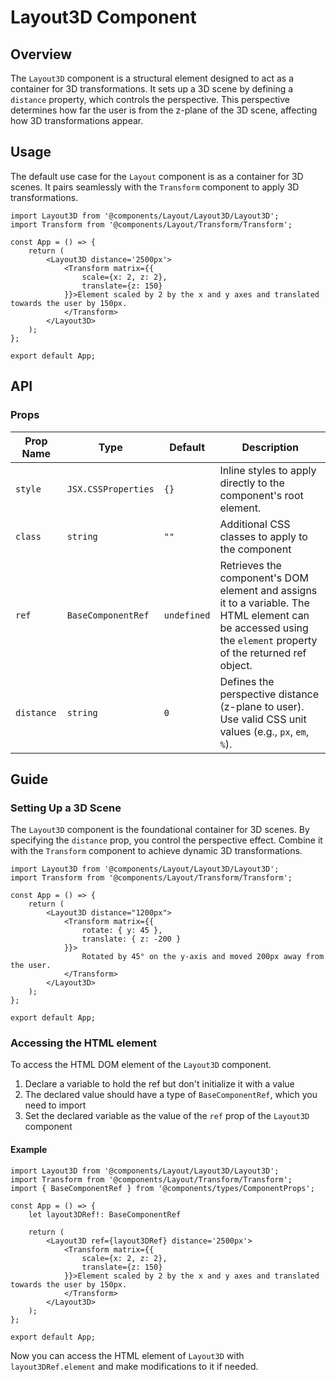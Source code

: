 # Layout3D Component

## Overview

The `Layout3D` component is a structural element designed to act as a container for 3D transformations. It sets up a 3D scene by defining a `distance` property, which controls the perspective. This perspective determines how far the user is from the z-plane of the 3D scene, affecting how 3D transformations appear.

## Usage 

The default use case for the `Layout` component is as a container for 3D scenes. It pairs seamlessly with the `Transform` component to apply 3D transformations.

```tsx
import Layout3D from '@components/Layout/Layout3D/Layout3D';
import Transform from '@components/Layout/Transform/Transform';

const App = () => {
    return (
        <Layout3D distance='2500px'>
            <Transform matrix={{
                scale={x: 2, z: 2},
                translate={z: 150}
            }}>Element scaled by 2 by the x and y axes and translated towards the user by 150px. 
            </Transform>
        </Layout3D>
    );
};

export default App;
```

## API

### Props
|Prop Name |Type |Default | Description |
|---|---|---|---|
| `style` | `JSX.CSSProperties` | `{}` | Inline styles to apply directly to the component's root element. |
| `class` | `string` | `""` | Additional CSS classes to apply to the component |
| `ref` | `BaseComponentRef` | `undefined` | Retrieves the component's DOM element and assigns it to a variable. The HTML element can be accessed using the `element` property of the returned ref object. |
| `distance` | `string` | `0` | Defines the perspective distance (z-plane to user). Use valid CSS unit values (e.g., `px`, `em`, `%`). |

## Guide

### Setting Up a 3D Scene

The `Layout3D` component is the foundational container for 3D scenes. By specifying the `distance` prop, you control the perspective effect. Combine it with the `Transform` component to achieve dynamic 3D transformations.

```tsx
import Layout3D from '@components/Layout/Layout3D/Layout3D';
import Transform from '@components/Layout/Transform/Transform';

const App = () => {
    return (
        <Layout3D distance="1200px">
            <Transform matrix={{
                rotate: { y: 45 },
                translate: { z: -200 }
            }}>
                Rotated by 45° on the y-axis and moved 200px away from the user.
            </Transform>
        </Layout3D>
    );
};

export default App;
```

### Accessing the HTML element

To access the HTML DOM element of the `Layout3D` component.

1. Declare a variable to hold the ref but don't initialize it with a value
2. The declared value should have a type of `BaseComponentRef`, which you need to import
3. Set the declared variable as the value of the `ref` prop of the `Layout3D` component

#### Example

```tsx
import Layout3D from '@components/Layout/Layout3D/Layout3D';
import Transform from '@components/Layout/Transform/Transform';
import { BaseComponentRef } from '@components/types/ComponentProps';

const App = () => {
    let layout3DRef!: BaseComponentRef

    return (
        <Layout3D ref={layout3DRef} distance='2500px'>
            <Transform matrix={{
                scale={x: 2, z: 2},
                translate={z: 150}
            }}>Element scaled by 2 by the x and y axes and translated towards the user by 150px. 
            </Transform>
        </Layout3D>
    );
};

export default App;
```

Now you can access the HTML element of `Layout3D` with `layout3DRef.element` and make modifications to it if needed. 

